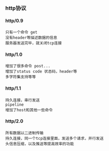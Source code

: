 ### http协议

#### http/0.9 

    只有一个命令 get
    没有header等描述数据的信息
    服务器发送完毕，就关闭tcp连接

#### http/1.0

    增加了很多命令 post...
    增加了status code 状态码，header等
    多字符集支持等等

#### http/1.1

    持久连接，串行发送
    pipeline
    增加了host和其他一些命令

#### http/2.0

    所有数据以二进制传输
    持久连接，同一个tcp连接里面，发送多个请求，并行发送
    头信息压缩，以及推送等提高效率的功能